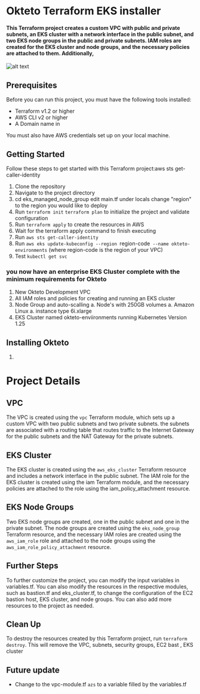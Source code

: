 # Okteto Terraform EKS installer

#### This Terraform project creates a custom VPC with public and private subnets, an EKS cluster with a network interface in the public subnet, and two EKS node groups in the public and private subnets. IAM roles are created for the EKS cluster and node groups, and the necessary policies are attached to them. Additionally, 


![alt text](Diagram.jpeg)


## Prerequisites
Before you can run this project, you must have the following tools installed:

- Terraform v1.2 or higher
- AWS CLI v2 or higher
- A Domain name in 


You must also have AWS credentials set up on your local machine. <br>

## Getting Started
Follow these steps to get started with this Terraform project:aws sts get-caller-identity


1. Clone the repository
2. Navigate to the project directory
3. cd eks_managed_node_group edit main.tf under locals change "region" to the region you would like to deploy
4. Run `terraform init` `terraform plan` to initialize the project and validate configuration
5. Run `terraform apply` to create the resources in AWS
6. Wait for the terraform apply command to finish executing
7. Run `aws sts get-caller-identity`
8. Run `aws eks update-kubeconfig --region `region-code` --name okteto-environments` (where region-code is the region of your VPC)
9. Test `kubectl get svc`

### you now have an enterprise EKS Cluster complete with the minimum requirements for Okteto 
1. New Okteto Development VPC
1. All IAM roles and policies for creating and running an EKS cluster
1. Node Group and auto-scalling 
    a. Node's with 250GB volumes
    a. Amazon Linux 
    a. instance type 6i.xlarge
1. EKS Cluster named okteto-enviironments running Kubernetes Version 1.25

## Installing Okteto
1. 



# Project Details

## VPC

The VPC is created using the `vpc` Terraform module, which sets up a custom VPC with two public subnets and two private subnets. the subnets are associated with a routing table that routes traffic to the Internet Gateway for the public subnets and the NAT Gateway for the private subnets.

## EKS Cluster

The EKS cluster is created using the `aws_eks_cluster` Terraform resource and includes a network interface in the public subnet. The IAM role for the EKS cluster is created using the iam Terraform module, and the necessary policies are attached to the role using the iam_policy_attachment resource.

## EKS Node Groups

Two EKS node groups are created, one in the public subnet and one in the private subnet. The node groups are created using the `eks_node_group` Terraform resource, and the necessary IAM roles are created using the `aws_iam_role` role  and attached to the node groups using the `aws_iam_role_policy_attachment` resource.

## Further Steps

To further customize the project, you can modify the input variables in variables.tf. You can also modify the resources in the respective modules, such as bastion.tf and eks_cluster.tf, to change the configuration of the EC2 bastion host, EKS cluster, and node groups. You can also add more resources to the project as needed.

## Clean Up
To destroy the resources created by this Terraform project, run `terraform destroy`. This will remove the VPC, subnets, security groups, EC2 bast , EKS cluster

## Future update
- Change to the vpc-module.tf `azs` to a variable filled by the variables.tf

